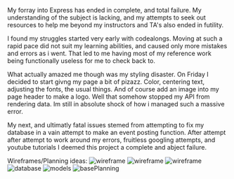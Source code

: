 My forray into Express has ended in complete, and total failure. My understanding of the subject is lacking, and my attempts to seek out resources to help me beyond my instructors and TA's also ended in futility. 

I found my struggles started very early with codealongs. Moving at such a rapid pace did not suit my learning abilities, and caused only more mistakes and errors as i went. That led to me having most of my reference work being functionally useless for me to check back to.

What actually amazed me though was my styling disaster. On Friday I decided to start givng my page a bit of pizazz. Color, centering text, adjusting the fonts, the usual things. And of course add an image into my page header to make a logo. Well that somehow stopped my API from rendering data. Im still in absolute shock of how i managed such a massive error.

My next, and ultimatly fatal issues stemed from attempting to fix my database in a vain attempt to make an event posting function.  After attempt after attempt to work around my errors, fruitless googling attempts, and youtube tutorials I deemed this project a complete and abject failure.


Wireframes/Planning ideas:
![wireframe](/project2/rm-images/layout1.jpg)
![wireframe](/project2/rm-images/layout2.jpg)
![wireframe](/project2/rm-images/layout3.jpg)
![database](/project2/rm-images/db.jpg)
![models](/project2/rm-images/models.jpg)
![basePlanning](/project2/rm-images/planning.jpg)

